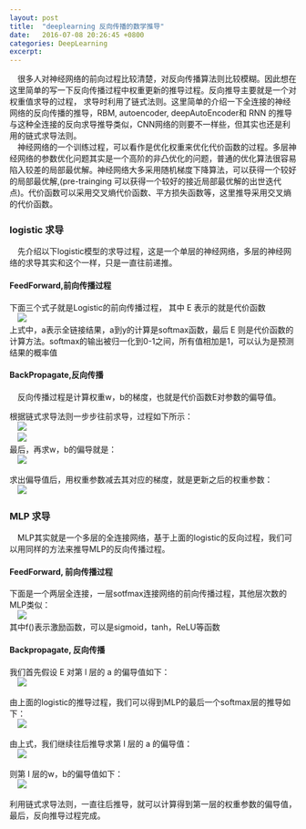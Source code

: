 ```yaml
---
layout: post
title:  "deeplearning 反向传播的数学推导"
date:   2016-07-08 20:26:45 +0800
categories:	DeepLearning
excerpt:
---
```


&emsp;很多人对神经网络的前向过程比较清楚，对反向传播算法则比较模糊。因此想在这里简单的写一下反向传播过程中权重更新的推导过程。反向推导主要就是一个对权重值求导的过程， 求导时利用了链式法则。这里简单的介绍一下全连接的神经网络的反向传播的推导，RBM, autoencoder, deepAutoEncoder和 RNN 的推导与这种全连接的反向求导推导类似，CNN网络的则要不一样些，但其实也还是利用的链式求导法则。  
&emsp;神经网络的一个训练过程，可以看作是优化权重来优化代价函数的过程。多层神经网络的参数优化问题其实是一个高阶的非凸优化的问题，普通的优化算法很容易陷入较差的局部最优解。神经网络大多采用随机梯度下降算法，可以获得一个较好的局部最优解,(pre-trainging 可以获得一个较好的接近局部最优解的出世迭代点)。代价函数可以采用交叉熵代价函数、平方损失函数等，这里推导采用交叉熵的代价函数。

### logistic 求导

&emsp;先介绍以下logistic模型的求导过程，这是一个单层的神经网络，多层的神经网络的求导其实和这个一样，只是一直往前递推。  

#### FeedForward,前向传播过程  

下面三个式子就是Logistic的前向传播过程， 其中 E 表示的就是代价函数  
&emsp;![](http://i1156.photobucket.com/albums/p568/chengjunwen/tuidao/Lforward_zpsqsml8fka.png)  
上式中，a表示全链接结果，a到y的计算是softmax函数，最后 E 则是代价函数的计算方法。softmax的输出被归一化到0-1之间，所有值相加是1，可以认为是预测结果的概率值  

#### BackPropagate,反向传播
&emsp;反向传播过程是计算权重w，b的梯度，也就是代价函数E对参数的偏导值。  

根据链式求导法则一步步往前求导，过程如下所示：  
&emsp;![](http://i1156.photobucket.com/albums/p568/chengjunwen/tuidao/deltaa_zpscsbbcsua.png)  
&emsp;![](http://i1156.photobucket.com/albums/p568/chengjunwen/tuidao/Lback_zpshwkcvuun.png)  
最后，再求w，b的偏导就是：  
&emsp;![](http://i1156.photobucket.com/albums/p568/chengjunwen/tuidao/delta_zpsg5une5lp.png)  

求出偏导值后，用权重参数减去其对应的梯度，就是更新之后的权重参数：   
&emsp;![](http://i1156.photobucket.com/albums/p568/chengjunwen/tuidao/wupdate_zpsksfikles.png)  

### MLP 求导  
&emsp;MLP其实就是一个多层的全连接网络，基于上面的logistic的反向过程，我们可以用同样的方法来推导MLP的反向传播过程。  
#### FeedForward, 前向传播过程  

下面是一个两层全连接，一层sotfmax连接网络的前向传播过程，其他层次数的MLP类似：  
&emsp;![](http://i1156.photobucket.com/albums/p568/chengjunwen/tuidao/Mforward_zpsjx5hwb5a.png)   
其中f()表示激励函数，可以是sigmoid，tanh，ReLU等函数  

#### Backpropagate, 反向传播

我们首先假设 E 对第 l 层的 a 的偏导值如下：  
&emsp;![](http://i1156.photobucket.com/albums/p568/chengjunwen/tuidao/deltadefine_zpsbd06uezb.png)    

由上面的logistic的推导过程，我们可以得到MLP的最后一个softmax层的推导如下：  
&emsp;![](http://i1156.photobucket.com/albums/p568/chengjunwen/tuidao/firstdelta_zpsezk19zed.png)   

由上式，我们继续往后推导求第 l 层的 a 的偏导值：  
&emsp;![](http://i1156.photobucket.com/albums/p568/chengjunwen/tuidao/nextdelta_zpslsdybscu.png)  

则第 l 层的w，b的偏导值如下：  
&emsp;![](http://i1156.photobucket.com/albums/p568/chengjunwen/tuidao/netxwb_zpsveyhxarf.png)  

利用链式求导法则，一直往后推导，就可以计算得到第一层的权重参数的偏导值，最后，反向推导过程完成。  
